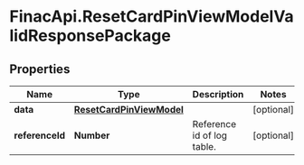 # FinacApi.ResetCardPinViewModelValidResponsePackage

## Properties
Name | Type | Description | Notes
------------ | ------------- | ------------- | -------------
**data** | [**ResetCardPinViewModel**](ResetCardPinViewModel.md) |  | [optional] 
**referenceId** | **Number** | Reference id of log table. | [optional] 
